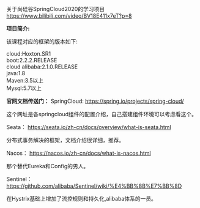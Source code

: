关于尚硅谷SpringCloud2020的学习项目  
https://www.bilibili.com/video/BV18E411x7eT?p=8

**项目简介:**

该课程对应的框架的版本如下:  

cloud:Hoxton.SR1  
boot:2.2.2.RELEASE  
cloud alibaba:2.1.0.RELEASE  
java:1.8  
Maven:3.5以上  
Mysql:5.7以上  

 
**官网文档传送门：**
SpringCloud: https://spring.io/projects/spring-cloud/

这个网址是各springcloud组件的配置介绍，自己搭建组件环境可以考虑看这个。

Seata： https://seata.io/zh-cn/docs/overview/what-is-seata.html

分布式事务解决的框架，文档介绍很详细，推荐。

Nacos： https://nacos.io/zh-cn/docs/what-is-nacos.html

那个替代Eureka和Config的男人。

Sentinel：https://github.com/alibaba/Sentinel/wiki/%E4%BB%8B%E7%BB%8D

在Hystrix基础上增加了流控规则和持久化,alibaba体系的一员。